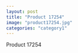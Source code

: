 ```yaml
---
layout: post
title: "Product 17254"
image: "product17254.jpg"
categories: "category1"
---
```

Product 17254
